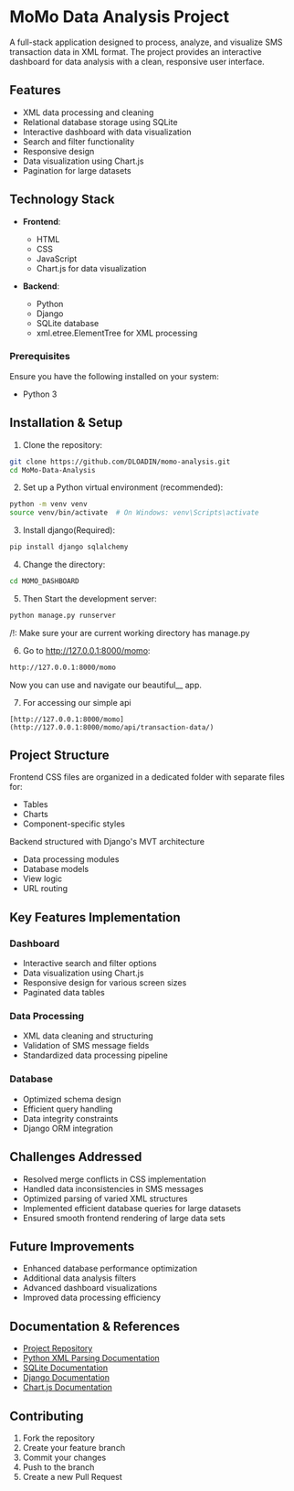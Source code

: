 # MoMo Data Analysis Project
A full-stack application designed to process, analyze, and visualize SMS transaction data in XML format. The project provides an interactive dashboard for data analysis with a clean, responsive user interface.

## Features

- XML data processing and cleaning
- Relational database storage using SQLite
- Interactive dashboard with data visualization
- Search and filter functionality
- Responsive design
- Data visualization using Chart.js
- Pagination for large datasets

## Technology Stack

- **Frontend**:

  - HTML
  - CSS
  - JavaScript
  - Chart.js for data visualization

- **Backend**:
  - Python
  - Django
  - SQLite database
  - xml.etree.ElementTree for XML processing

### Prerequisites
Ensure you have the following installed on your system:
- Python 3

## Installation & Setup

1. Clone the repository:

```bash
git clone https://github.com/DLOADIN/momo-analysis.git
cd MoMo-Data-Analysis
```

2. Set up a Python virtual environment (recommended):

```bash
python -m venv venv
source venv/bin/activate  # On Windows: venv\Scripts\activate
```

3. Install django(Required):

```bash
pip install django sqlalchemy
```

4. Change the directory:
```bash terminal
cd MOMO_DASHBOARD
```

5. Then Start the development server:
```bash terminal
python manage.py runserver
```
/!\: Make sure your are current working directory has manage.py

6. Go to http://127.0.0.1:8000/momo:
  ``` bash terminal
  http://127.0.0.1:8000/momo
  ```
   Now you can use and navigate our beautiful\_\_ app.

7. For accessing our simple api
```
[http://127.0.0.1:8000/momo](http://127.0.0.1:8000/momo/api/transaction-data/)
```

## Project Structure
 Frontend CSS files are organized in a dedicated folder with separate files for:
  - Tables
  - Charts
  - Component-specific styles

 Backend structured with Django's MVT architecture
  - Data processing modules
  - Database models
  - View logic
  - URL routing

## Key Features Implementation

### Dashboard

- Interactive search and filter options
- Data visualization using Chart.js
- Responsive design for various screen sizes
- Paginated data tables

### Data Processing

- XML data cleaning and structuring
- Validation of SMS message fields
- Standardized data processing pipeline

### Database

- Optimized schema design
- Efficient query handling
- Data integrity constraints
- Django ORM integration

## Challenges Addressed

- Resolved merge conflicts in CSS implementation
- Handled data inconsistencies in SMS messages
- Optimized parsing of varied XML structures
- Implemented efficient database queries for large datasets
- Ensured smooth frontend rendering of large data sets

## Future Improvements

- Enhanced database performance optimization
- Additional data analysis filters
- Advanced dashboard visualizations
- Improved data processing efficiency

## Documentation & References

- [Project Repository](https://github.com/DLOADIN/momo-analysis)
- [Python XML Parsing Documentation](https://docs.python.org/3/library/xml.etree.elementtree.html)
- [SQLite Documentation](https://www.sqlite.org/docs.html)
- [Django Documentation](https://docs.djangoproject.com/)
- [Chart.js Documentation](https://www.chartjs.org/)


## Contributing

1. Fork the repository
2. Create your feature branch
3. Commit your changes
4. Push to the branch
5. Create a new Pull Request
